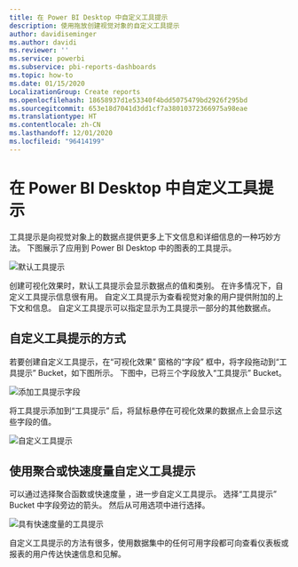 ```yaml
---
title: 在 Power BI Desktop 中自定义工具提示
description: 使用拖放创建视觉对象的自定义工具提示
author: davidiseminger
ms.author: davidi
ms.reviewer: ''
ms.service: powerbi
ms.subservice: pbi-reports-dashboards
ms.topic: how-to
ms.date: 01/15/2020
LocalizationGroup: Create reports
ms.openlocfilehash: 18658937d1e53340f4bdd5075479bd2926f295bd
ms.sourcegitcommit: 653e18d7041d3dd1cf7a38010372366975a98eae
ms.translationtype: HT
ms.contentlocale: zh-CN
ms.lasthandoff: 12/01/2020
ms.locfileid: "96414199"
---
```

# <a name="customize-tooltips-in-power-bi-desktop"></a>在 Power BI Desktop 中自定义工具提示

工具提示是向视觉对象上的数据点提供更多上下文信息和详细信息的一种巧妙方法。 下图展示了应用到 Power BI Desktop 中的图表的工具提示。

![默认工具提示](media/desktop-custom-tooltips/custom-tooltips-1.png)

创建可视化效果时，默认工具提示会显示数据点的值和类别。 在许多情况下，自定义工具提示信息很有用。 自定义工具提示为查看视觉对象的用户提供附加的上下文和信息。 自定义工具提示可以指定显示为工具提示一部分的其他数据点。

## <a name="how-to-customize-tooltips"></a>自定义工具提示的方式

若要创建自定义工具提示，在“可视化效果”  窗格的“字段”  框中，将字段拖动到“工具提示”  Bucket，如下图所示。 下图中，已将三个字段放入“工具提示”  Bucket。

![添加工具提示字段](media/desktop-custom-tooltips/custom-tooltips-2.png)

将工具提示添加到“工具提示”  后，将鼠标悬停在可视化效果的数据点上会显示这些字段的值。

![自定义工具提示](media/desktop-custom-tooltips/custom-tooltips-3.png)

## <a name="customizing-tooltips-with-aggregation-or-quick-measures"></a>使用聚合或快速度量自定义工具提示

可以通过选择聚合函数或快速度量  ，进一步自定义工具提示。 选择“工具提示”  Bucket 中字段旁边的箭头。 然后从可用选项中进行选择。

![具有快速度量的工具提示](media/desktop-custom-tooltips/custom-tooltips-4.png)

自定义工具提示的方法有很多，使用数据集中的任何可用字段都可向查看仪表板或报表的用户传达快速信息和见解。
